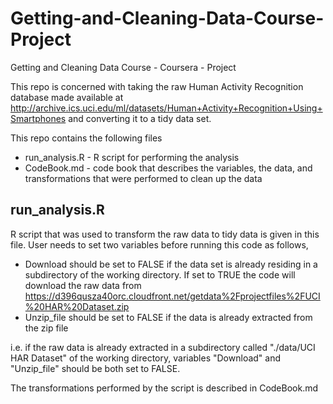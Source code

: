 # Getting-and-Cleaning-Data-Course-Project
Getting and Cleaning Data Course - Coursera - Project

This repo is concerned with taking the raw  Human Activity Recognition database made available at http://archive.ics.uci.edu/ml/datasets/Human+Activity+Recognition+Using+Smartphones and converting it to a tidy data set.

This repo contains the following files

* run_analysis.R - R script for performing the analysis
* CodeBook.md - code book that describes the variables, the data, and transformations that were performed to clean up the data
 
## run_analysis.R
R script that was used to transform the raw data to tidy data is given in this file. User needs to set two variables before running this code as follows,

* Download should be set to FALSE if the data set is already residing in a subdirectory of the working directory. If set to TRUE the code will download the raw data from https://d396qusza40orc.cloudfront.net/getdata%2Fprojectfiles%2FUCI%20HAR%20Dataset.zip
* Unzip_file should be set to FALSE if the data is already extracted from the zip file

i.e. if the raw data is already extracted in a subdirectory called "./data/UCI HAR Dataset" of the working directory, variables "Download" and "Unzip_file" should be both set to FALSE.

The transformations performed by the script is described in CodeBook.md

